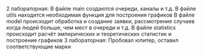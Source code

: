 2 лабораторная:
В файле main создаются очереди, каналы и т.д.
В файле utils находится необходимая функция для построения графиков
В файле model происходит обработка и создание заявки, рассмотрение случаев когда людей больше, чем мест в очереди и т.д.
В файле statistics происходит расчёт эмпирических и теоретических статистик и построение графиков
3 лабораторная:
Пробовал юпитер, оставил соответствующие марки
